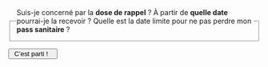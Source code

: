 <form id="{{prefixe}}-demarrage-form">
    <fieldset>
        <legend>
            Suis-je concerné par la <strong>dose de rappel</strong> ? À partir de <strong>quelle date</strong> pourrai-je la recevoir ? Quelle est la date limite pour ne pas perdre mon <strong>pass sanitaire</strong> ?
        </legend>
    </fieldset>
    <div class="form-controls">
        <div class="button-with-progress">
            <p></p>
            <input type="submit" class="button button-arrow" value=" C’est parti !   ">
        </div>
    </div>
</form>

<form id="{{prefixe}}-age-form" hidden>
    <fieldset class="required">
        <legend><h3 id="{{prefixe}}-age-label">Mon âge</h3></legend>
        <div role="radiogroup" aria-labelledby="{{prefixe}}-age-label">
            <input id="{{prefixe}}_age_radio_plus65" type="radio" required name="{{prefixe}}_age_radio" value="plus65">
            <label for="{{prefixe}}_age_radio_plus65">J’ai 65 ans ou plus</label>
            <input id="{{prefixe}}_age_radio_moins65" type="radio" required name="{{prefixe}}_age_radio" value="moins65">
            <label for="{{prefixe}}_age_radio_moins65">J’ai entre 18 et 64 ans</label>
            <input id="{{prefixe}}_age_radio_moins18" type="radio" required name="{{prefixe}}_age_radio" value="moins18">
            <label for="{{prefixe}}_age_radio_moins18">J’ai entre 12 et 17 ans</label>
        </div>
    </fieldset>
    <div class="form-controls">
        <div class="button-with-progress">
            <p id="aria-description-progress-{{prefixe}}-age" class="progress">Il vous reste 2 étapes</p>
            <input type="submit" class="button button-arrow" value="Continuer" aria-describedby="aria-description-progress-{{prefixe}}-age">
        </div>
    </div>
</form>

<form id="{{prefixe}}-vaccination-initiale-form" hidden>
    <a href="javascript:;" data-precedent="age" class="back-button">Retour</a>
    <fieldset class="required">
        <legend><h3 id="{{prefixe}}-vaccination-initiale-label">Ma vaccination initiale</h3></legend>
        <div role="radiogroup" aria-labelledby="{{prefixe}}-vaccination-initiale-label">
            <input id="{{prefixe}}_vaccination_initiale_radio_autre" type="radio" required name="{{prefixe}}_vaccination_initiale_radio" value="autre">
            <label for="{{prefixe}}_vaccination_initiale_radio_autre">J’ai été vacciné avec Pfizer, Moderna ou AstraZeneca</label>
            <input id="{{prefixe}}_vaccination_initiale_radio_janssen" type="radio" required name="{{prefixe}}_vaccination_initiale_radio" value="janssen">
            <label for="{{prefixe}}_vaccination_initiale_radio_janssen">J’ai été vacciné avec Janssen</label>
        </div>
    </fieldset>
    <div class="form-controls">
        <div class="button-with-progress">
            <p id="aria-description-progress-{{prefixe}}-situation" class="progress">Il vous reste 1 étape</p>
            <input type="submit" class="button button-arrow" value="Continuer" aria-describedby="aria-description-progress-{{prefixe}}-situation">
        </div>
    </div>
</form>

<form id="{{prefixe}}-date-derniere-dose-form" hidden>
    <a href="javascript:;" data-precedent="age" class="back-button">Retour</a>
    <fieldset class="required">
        <legend><h3 id="{{prefixe}}-date-derniere-dose-label">La date de ma dernière injection</h3></legend>
        <input type="date" lang="fr" id="{{prefixe}}_date_derniere_dose" name="{{prefixe}}_date_derniere_dose" required>
    </fieldset>
    <div class="form-controls">
        <div class="button-with-progress">
            <p id="aria-description-progress-{{prefixe}}-situation" class="progress">C’est la dernière étape !</p>
            <input type="submit" class="button button-arrow" value="Terminer" aria-describedby="aria-description-progress-{{prefixe}}-situation">
        </div>
    </div>
</form>

<div id="{{prefixe}}-rappel-et-pass-reponse" class="statut statut-bleu" hidden>

Vous avez <strong class="age"></strong> et avez été vacciné(e) avec le vaccin <span class="vaccin"></span>.

Votre dernière injection date du <strong class="date-derniere-dose"></strong>.

Vous pourrez recevoir votre <span class="type-dose">dose de rappel</span> à partir du <strong class="date-eligibilite-rappel"></strong>.

En l’absence de cette injection, votre pass sanitaire actuel ne sera plus valide à partir du <strong class="desactivation-pass-sanitaire"></strong>.

Si vous recevez votre <span class="type-dose">dose de rappel</span> avant cette date, alors vous pourrez prolonger votre pass sanitaire sans discontinuité.

</div>

<div id="{{prefixe}}-rappel-reponse" class="statut statut-bleu" hidden>

Vous avez <strong class="age"></strong> et avez été vacciné(e) avec le vaccin <span class="vaccin"></span>.

Votre dernière injection date du <strong class="date-derniere-dose"></strong>.

Vous pourrez recevoir votre dose de rappel à partir du <strong class="date-eligibilite-rappel"></strong>.

Vous ne serez **pas concerné(e)** par la désactivation du pass sanitaire, qui restera valable au delà du 15 décembre 2021.

</div>

<div id="{{prefixe}}-pas-concerne-reponse" class="statut statut-bleu" hidden>

Vous avez **moins de 18 ans** et avez été vacciné(e) avec le vaccin **Pfizer, Moderna ou AstraZeneca**.

Vous n’êtes actuellement **pas concerné** par la campagne de rappel.

Votre **pass sanitaire** restera également valable au delà du 15 décembre 2021.

</div>

<p id="{{prefixe}}-refaire" hidden>
<a href="javascript:;" role="button" class="button button-outline button-half-width">Recommencer le questionnaire</a>
</p>
